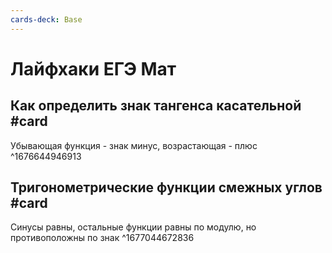 ```yaml
---
cards-deck: Base
---
```


# Лайфхаки ЕГЭ Мат

## Как определить знак тангенса касательной #card 
Убывающая функция - знак минус, возрастающая - плюс
^1676644946913

## Тригонометрические функции смежных углов #card
Синусы равны, остальные функции равны по модулю, но противоположны по знак
^1677044672836

